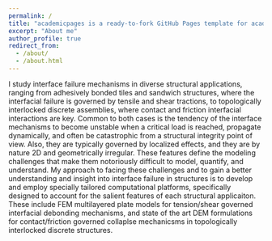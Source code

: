 ```yaml
---
permalink: /
title: "academicpages is a ready-to-fork GitHub Pages template for academic personal websites"
excerpt: "About me"
author_profile: true
redirect_from: 
  - /about/
  - /about.html
---
```

I study interface failure mechanisms in diverse structural applications, ranging from adhesively bonded tiles and sandwich structures, where the interfacial failure is governed by tensile and shear tractions, to topologically interlocked discrete assemblies, where contact and friction interfacial interactions are key. Common to both cases is the tendency of the interface mechanisms to become unstable when a critical load is reached, propagate dynamically, and often be catastrophic from a structural integrity point of view. Also, they are typically governed by localized effects, and they are by nature 2D and geometrically irregular. These features define the modeling challenges that make them notoriously difficult to model, quantify, and understand. My approach to facing these challenges and to gain a better understanding and insight into interface failure in structures is to develop and employ specially tailored computational platforms, specifically designed to account for the salient features of each structural applicaiton. These include FEM multilayered plate models for tension/shear governed interfacial debonding mechanisms, and state of the art DEM formulations for contact/friction governed collaplse mechanicsms in topologically interlocked discrete structures.
